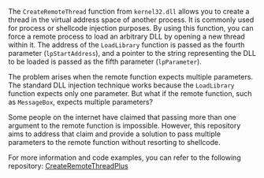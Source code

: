 The `CreateRemoteThread` function from `kernel32.dll` allows you to create a thread in the virtual address space of another process. It is commonly used for process or shellcode injection purposes. By using this function, you can force a remote process to load an arbitrary DLL by opening a new thread within it. The address of the `LoadLibrary` function is passed as the fourth parameter (`lpStartAddress`), and a pointer to the string representing the DLL to be loaded is passed as the fifth parameter (`lpParameter`).

The problem arises when the remote function expects multiple parameters. The standard DLL injection technique works because the `LoadLibrary` function expects only one parameter. But what if the remote function, such as `MessageBox`, expects multiple parameters?

Some people on the internet have claimed that passing more than one argument to the remote function is impossible. However, this repository aims to address that claim and provide a solution to pass multiple parameters to the remote function without resorting to shellcode.

For more information and code examples, you can refer to the following repository: [CreateRemoteThreadPlus](https://github.com/lem0nSec/CreateRemoteThreadPlus)